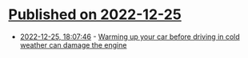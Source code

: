 # [Published on 2022-12-25](index.md)

* [2022-12-25, 18:07:46](https://news.ycombinator.com/item?id=34129527) - [Warming up your car before driving in cold weather can damage the engine](https://www.verifythis.com/article/news/verify/weather-verify/warming-up-your-car-in-cold-weather-winter-can-cause-engine-damage-fact-check/536-8bf406d7-194c-4ca0-a06d-d1d56006e5d9)
